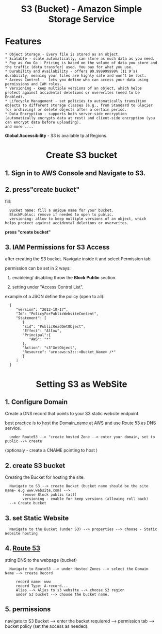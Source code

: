 <div align="center">

# **S3 (Bucket) - Amazon Simple Storage Service**

</div>

# Features

    * Object Storage - Every file is stored as an object.
    * Scalable - scale automatically, can store as much data as you need.
    * Pay as You Go - Pricing is based on the volume of data you store and the traffic (data transfer) used. You pay for what you use.
    * Durability and Availability - offers 99.999999999% (11 9’s) durability, meaning your files are highly safe and won’t be lost.
    * Access Control -  lets you define who can access your data using permissions and IAM roles.
    * Versioning - keep multiple versions of an object, which helps protect against accidental deletions or overwrites (need to be Enabled).
    * Lifecycle Management - set policies to automatically transition objects to different storage classes (e.g., from Standard to Glacier for archiving) or delete objects after a certain period.
    * Data Encryption - supports both server-side encryption (automatically encrypts data at rest) and client-side encryption (you can encrypt data before uploading).
    and more ....
     
__Global Accessibility__ - S3 is available tp al Regions.
    
<div align="center">

# **Create S3 bucket**

</div>

## 1. Sign in to AWS Console and Navigate to S3.

## 2. press"create bucket"

fill:

      Bucket name: fill a unique name for your bucket.
      BlockPubluc: remove if needed to open to public.
      versioning: allow to keep multiple versions of an object, which helps protect against accidental deletions or overwrites.

__press "create bucket"__

## 3. IAM Permissions for S3 Access

after creating the S3 bucket. Navigate inside it and select Permission tab.

permission can be set in 2 ways:

1. enableing/ disabling throw the __Block Public__ section.

2. setting under "Access Control List".

example of a JSON define the policy (open to all):

      {
         "version": "2012-10-17",
         "Id": "PolicyForPublicWebsiteContent",
         "Statement": [
            {
            "sid": "PublicReadGetObject",
            "Effect": "Allow",
            "Principal":{
               "AWS": "*"
            },
            "Action": "s3"GetObject",
            "Resource": "arn:aws:s3:::<Bucket_Name> /*"
            }
         ]
      }

<div align="center">

# **Setting S3 as WebSite**

</div>

## 1. Configure Domain

Create a DNS record that points to your S3 static website endpoint.

best practice is to host the Domain_name at AWS and use Route 53 as DNS service.

      under Route53 --> "create hosted Zone --> enter your domain, set to public --> create
      
(optionaly - create a CNAME pointing to host )

## 2. create S3 bucket

Creating the Bucket for hosting the site.

      Navigate to S3 --> create Bucket (bucket name should be the site name- e.g www.website.com) -->
            remove Block public (all)
            versioning - enable for keep versions (allowing roll back)
      --> Create bucket

## 3. set Static Website

      Navigate to the Bucket (under S3) --> properties --> choose - Static Website hosting

## 4. [Route 53](route53.md)

stting DNS to the webpage (bucket)

      Navigate to Route53 --> under Hosted Zones --> select the Domain Name --> create Record

         record name: www
         record Type: A-record...
         Alias --> Alias to s3 website --> choose S3 region
         under S3 bucket --> choose the bucket name.

## 5. permissions

navigate to S3 Bucket --> enter the backet requiered --> permission tab --> bucket policy (set the access as needed).

